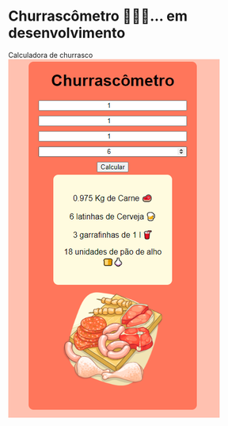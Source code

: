 # Churrascômetro 🥩🍖🍗... em desenvolvimento
 Calculadora de churrasco
<img src="images/novochurras.PNG" alt="">
